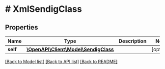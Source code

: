 # # XmlSendigClass

## Properties

Name | Type | Description | Notes
------------ | ------------- | ------------- | -------------
**self** | [**\OpenAPI\Client\Model\SendigClass**](SendigClass.md) |  | [optional]

[[Back to Model list]](../../README.md#models) [[Back to API list]](../../README.md#endpoints) [[Back to README]](../../README.md)
